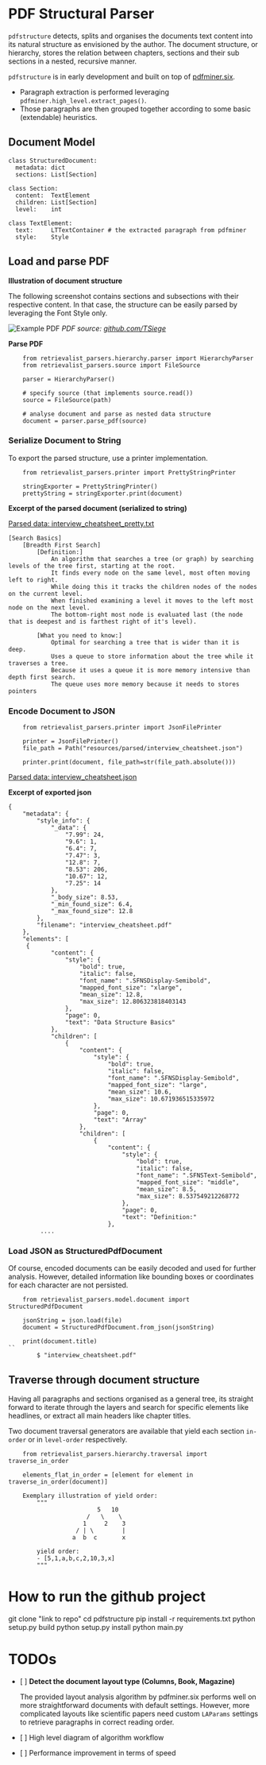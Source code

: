 # PDF Structural Parser

`pdfstructure` detects, splits and organises the documents text content into its
natural structure as envisioned by the author. The document structure, or
hierarchy, stores the relation between chapters, sections and their sub sections
in a nested, recursive manner.

`pdfstructure` is in early development and built on top of
[pdfminer.six](https://github.com/pdfminer/pdfminer.six).

- Paragraph extraction is performed leveraging
  `pdfminer.high_level.extract_pages()`.
- Those paragraphs are then grouped together according to some basic
  (extendable) heuristics.

## Document Model

```
class StructuredDocument:
  metadata: dict
  sections: List[Section]

class Section:
  content:  TextElement
  children: List[Section]
  level:    int

class TextElement:
  text:     LTTextContainer # the extracted paragraph from pdfminer
  style:    Style
```

## Load and parse PDF

**Illustration of document structure**

The following screenshot contains sections and subsections with their respective
content. In that case, the structure can be easily parsed by leveraging the Font
Style only.

![Example PDF](tests/resources/interview_cheatsheet-excerpt.png?raw=true) *PDF
source:
[github.com/TSiege](https://gist.github.com/TSiege/cbb0507082bb18ff7e4b)*

**Parse PDF**

```
    from retrievalist_parsers.hierarchy.parser import HierarchyParser
    from retrievalist_parsers.source import FileSource

    parser = HierarchyParser()

    # specify source (that implements source.read())
    source = FileSource(path)

    # analyse document and parse as nested data structure
    document = parser.parse_pdf(source)
```

### Serialize Document to String

To export the parsed structure, use a printer implementation.

```
    from retrievalist_parsers.printer import PrettyStringPrinter

    stringExporter = PrettyStringPrinter()
    prettyString = stringExporter.print(document)
```

**Excerpt of the parsed document (serialized to string)**

[Parsed data: interview_cheatsheet_pretty.txt](tests/resources/parsed/interview_cheatsheet_pretty.txt?raw=true)

```
[Search Basics]
	[Breadth First Search]
		[Definition:]
			An algorithm that searches a tree (or graph) by searching levels of the tree first, starting at the root.
			It finds every node on the same level, most often moving left to right.
			While doing this it tracks the children nodes of the nodes on the current level.
			When finished examining a level it moves to the left most node on the next level.
			The bottom-right most node is evaluated last (the node that is deepest and is farthest right of it's level).

		[What you need to know:]
			Optimal for searching a tree that is wider than it is deep.
			Uses a queue to store information about the tree while it traverses a tree.
			Because it uses a queue it is more memory intensive than depth first search.
			The queue uses more memory because it needs to stores pointers
```

### Encode Document to JSON

```
    from retrievalist_parsers.printer import JsonFilePrinter

    printer = JsonFilePrinter()
    file_path = Path("resources/parsed/interview_cheatsheet.json")

    printer.print(document, file_path=str(file_path.absolute()))
```

[Parsed data: interview_cheatsheet.json](tests/resources/parsed/interview_cheatsheet.json?raw=true)

**Excerpt of exported json**

```
{
    "metadata": {
        "style_info": {
            "_data": {
                "7.99": 24,
                "9.6": 1,
                "6.4": 7,
                "7.47": 3,
                "12.8": 7,
                "8.53": 206,
                "10.67": 12,
                "7.25": 14
            },
            "_body_size": 8.53,
            "_min_found_size": 6.4,
            "_max_found_size": 12.8
        },
        "filename": "interview_cheatsheet.pdf"
    },
    "elements": [
     {
            "content": {
                "style": {
                    "bold": true,
                    "italic": false,
                    "font_name": ".SFNSDisplay-Semibold",
                    "mapped_font_size": "xlarge",
                    "mean_size": 12.8,
                    "max_size": 12.806323818403143
                },
                "page": 0,
                "text": "Data Structure Basics"
            },
            "children": [
                {
                    "content": {
                        "style": {
                            "bold": true,
                            "italic": false,
                            "font_name": ".SFNSDisplay-Semibold",
                            "mapped_font_size": "large",
                            "mean_size": 10.6,
                            "max_size": 10.671936515335972
                        },
                        "page": 0,
                        "text": "Array"
                    },
                    "children": [
                        {
                            "content": {
                                "style": {
                                    "bold": true,
                                    "italic": false,
                                    "font_name": ".SFNSText-Semibold",
                                    "mapped_font_size": "middle",
                                    "mean_size": 8.5,
                                    "max_size": 8.537549212268772
                                },
                                "page": 0,
                                "text": "Definition:"
                            },
         ....
```

### Load JSON as StructuredPdfDocument

Of course, encoded documents can be easily decoded and used for further
analysis. However, detailed information like bounding boxes or coordinates for
each character are not persisted.

```
    from retrievalist_parsers.model.document import StructuredPdfDocument

    jsonString = json.load(file)
    document = StructuredPdfDocument.from_json(jsonString)

    print(document.title)
``
        $ "interview_cheatsheet.pdf"
```

## Traverse through document structure

Having all paragraphs and sections organised as a general tree, its straight
forward to iterate through the layers and search for specific elements like
headlines, or extract all main headers like chapter titles.

Two document traversal generators are available that yield each section
`in-order` or in `level-order` respectively.

```
    from retrievalist_parsers.hierarchy.traversal import traverse_in_order

    elements_flat_in_order = [element for element in traverse_in_order(document)]

    Exemplary illustration of yield order:
        """
                         5   10
                      /   \    \
                     1     2    3
                   / | \        |
                  a  b  c       x

        yield order:
        - [5,1,a,b,c,2,10,3,x]
        """
```

# How to run the github project

git clone "link to repo" cd pdfstructure pip install -r requirements.txt python
setup.py build python setup.py install python main.py

# TODOs

- \[ \] **Detect the document layout type (Columns, Book, Magazine)**

  The provided layout analysis algorithm by pdfminer.six performs well on more
  straightforward documents with default settings. However, more complicated
  layouts like scientific papers need custom `LAParams` settings to retrieve
  paragraphs in correct reading order.

- \[ \] High level diagram of algorithm workflow

- \[ \] Performance improvement in terms of speed
